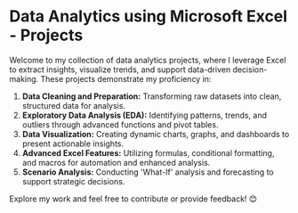 # Data Analytics using Microsoft Excel - Projects
Welcome to my collection of data analytics projects, where I leverage Excel to extract insights, visualize trends, and support data-driven decision-making. These projects demonstrate my proficiency in:

1. **Data Cleaning and Preparation:** Transforming raw datasets into clean, structured data for analysis. 
2. **Exploratory Data Analysis (EDA):** Identifying patterns, trends, and outliers through advanced functions and pivot tables.
3. **Data Visualization:** Creating dynamic charts, graphs, and dashboards to present actionable insights.
4. **Advanced Excel Features:** Utilizing formulas, conditional formatting, and macros for automation and enhanced analysis.
5. **Scenario Analysis:** Conducting 'What-If' analysis and forecasting to support strategic decisions.


Explore my work and feel free to contribute or provide feedback! 😊
